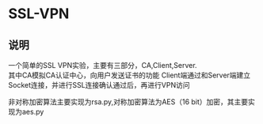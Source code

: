 # SSL-VPN

## 说明
一个简单的SSL VPN实验，主要有三部分，CA,Client,Server.  
其中CA模拟CA认证中心，向用户发送证书的功能
Client端通过和Server端建立Socket连接，并进行SSL连接确认通过后，再进行VPN访问

非对称加密算法主要实现为rsa.py,对称加密算法为AES（16 bit）加密，其主要实现为aes.py
